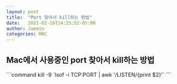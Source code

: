 ```yaml
---
layout: post
title:  "Port 찾아서 kill하는 방법"
date:   2021-02-16T14:25:52-05:00
author: Jaemin
categories: MAC
---
```



<h2>Mac에서 사용중인 port 찾아서 kill하는 방법</h2>
```command
kill -9 `lsof -i TCP:PORT | awk '/LISTEN/{print $2}'`
```

